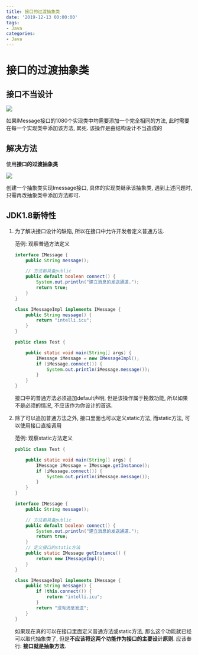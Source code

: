 ```yaml
---
title: 接口的过渡抽象类
date: '2019-12-13 00:00:00'
tags:
- Java
categories:
- Java
---
```


# 接口的过渡抽象类

## 接口不当设计

![](https://gitee.com/swang-harbin/pic-bed/raw/master/images/2020/20201129025054.png)

如果IMessage接口的1080个实现类中均需要添加一个完全相同的方法, 此时需要在每一个实现类中添加该方法, 累死. 该操作是由结构设计不当造成的

## 解决方法

使用**接口的过渡抽象类**

![](https://gitee.com/swang-harbin/pic-bed/raw/master/images/2020/20201129025128.png)

创建一个抽象类实现Imessage接口, 具体的实现类继承该抽象类, 遇到上述问题时, 只需再改抽象类中添加方法即可.

## JDK1.8新特性

1. 为了解决接口设计的缺陷, 所以在接口中允许开发者定义普通方法.

   范例: 观察普通方法定义

   ```java
   interface IMessage {
       public String message();
   
       // 方法都具备public
       public default boolean connect() {
           System.out.println("建立消息的发送通道.");
           return true;
       }
   }
   
   class IMessageImpl implements IMessage {
       public String message() {
           return "intelli.icu";
       }
   }
   
   public class Test {
   
       public static void main(String[] args) {
           IMessage iMessage = new IMessageImpl();
           if (iMessage.connect()) {
               System.out.println(iMessage.message());
           }
       }
   }
   ```

   接口中的普通方法必须追加default声明, 但是该操作属于挽救功能, 所以如果不是必须的情况, 不应该作为你设计的首选.

2. 除了可以追加普通方法之外, 接口里面也可以定义static方法, 而static方法, 可以使用接口直接调用

   范例: 观察static方法定义

   ```java
   public class Test {
   
       public static void main(String[] args) {
           IMessage iMessage = IMessage.getInstance();
           if (iMessage.connect()) {
               System.out.println(iMessage.message());
           }
       }
   }
   
   interface IMessage {
       public String message();
   
       // 方法都具备public
       public default boolean connect() {
           System.out.println("建立消息的发送通道.");
           return true;
       }
       // 定义接口的static方法
       public static IMessage getInstance() {
           return new IMessageImpl();
       }
   }
   
   class IMessageImpl implements IMessage {
       public String message() {
           if (this.connect()) {
               return "intelli.icu";
           }
           return "没有消息发送";
       }
   }
   ```

   如果现在真的可以在接口里面定义普通方法或static方法, 那么这个功能就已经可以取代抽象类了, 但是**不应该将这两个功能作为接口的主要设计原则**. 应该奉行: **接口就是抽象方法**.
